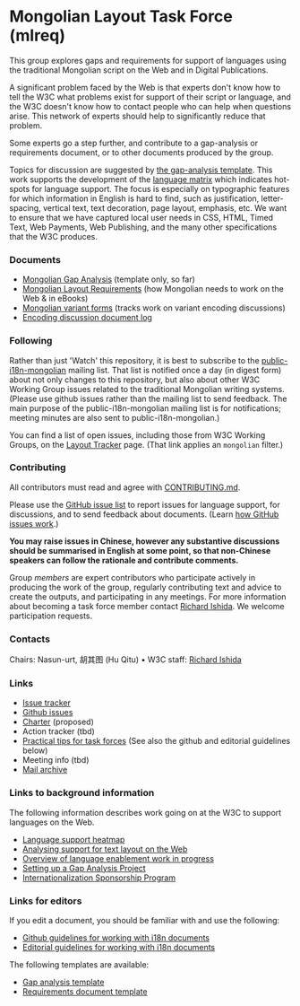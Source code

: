 # Mongolian Layout Task Force (mlreq)

This group explores gaps and requirements for support of languages using the traditional Mongolian script on the Web and in Digital Publications.

A significant problem faced by the Web is that experts don't know how to tell the W3C what problems exist for support of their script or language, and the W3C doesn't know how to contact people who can help when questions arise. This network of experts should help to significantly reduce that problem.

Some experts go a step further, and contribute to a gap-analysis or requirements document, or to other documents produced by the group.

Topics for discussion are suggested by [the gap-analysis template](http://w3c.github.io/i18n-activity/templates/gap-analysis/gap-analysis_template.html). This work supports the development of the [language matrix](http://w3c.github.io/typography/gap-analysis/language-matrix.html) which indicates hot-spots for language support. The focus is especially on typographic features for which information in English is hard to find, such as justification, letter-spacing, vertical text, text decoration, page layout, emphasis, etc. We want to ensure that we have captured local user needs in CSS, HTML, Timed Text, Web Payments, Web Publishing, and the many other specifications that the W3C produces.

### Documents
- [Mongolian Gap Analysis](https://w3c.github.io/mlreq/gap-analysis/) (template only, so far)
- [Mongolian Layout Requirements](https://w3c.github.io/mlreq/) (how Mongolian needs to work on the Web & in eBooks)
- [Mongolian variant forms](https://r12a.github.io/mongolian-variants/) (tracks work on variant encoding discussions)
- [Encoding discussion document log](https://w3c.github.io/mlreq/variants/document-log.html)

### Following
Rather than just 'Watch' this repository, it is best to subscribe to the [public-i18n-mongolian](https://lists.w3.org/Archives/Public/public-i18n-mongolian/) mailing list. That list is notified once a day (in digest form) about not only changes to this repository, but also about other W3C Working Group issues related to the traditional Mongolian writing systems. (Please use github issues rather than the mailing list to send feedback. The main purpose of the public-i18n-mongolian mailing list is for notifications; meeting minutes are also sent to public-i18n-mongolian.)

You can find a list of open issues, including those from W3C Working Groups, on the [Layout Tracker](http://w3c.github.io/i18n-activity/textlayout/?filter=mongolian) page. (That link applies an `mongolian` filter.)

### Contributing

All contributors must read and agree with [CONTRIBUTING.md](CONTRIBUTING.md).

Please use the [GitHub issue list](https://github.com/w3c/mlreq/issues) to report issues for language support, for discussions, and to send feedback about documents. (Learn [how GitHub issues work](http://w3c.github.io/i18n-activity/guidelines/issues.html).)

**You may raise issues in Chinese, however any substantive discussions should be summarised in English at some point, so that non-Chinese speakers can follow the rationale and contribute comments.**

Group _members_ are expert contributors who participate actively in producing the work of the group, regularly contributing text and advice to create the outputs, and participating in any meetings. For more information about becoming a task force member contact [Richard Ishida](mailto:ishida@w3.org). We welcome participation requests.

### Contacts
Chairs: Nasun-urt, 胡其图 (Hu Qitu) • W3C staff: [Richard Ishida](mailto:ishida@w3.org)

### Links
- [Issue tracker](http://w3c.github.io/i18n-activity/textlayout/?filter=mlreq)
- [Github issues](https://github.com/w3c/mlreq/issues)
- [Charter](http://w3c.github.io/mlreq/charter/) (proposed)
- Action tracker (tbd)
- [Practical tips for task forces](https://w3c.github.io/i18n-activity/guidelines/process.html) (See also the github and editorial guidelines below)
- Meeting info (tbd)
- [Mail archive](https://lists.w3.org/Archives/Public/public-i18n-mongolian/)

### Links to background information
The following information describes work going on at the W3C to support languages on the Web.
- [Language support heatmap](http://w3c.github.io/typography/gap-analysis/language-matrix.html)
- [Analysing support for text layout on the Web](https://github.com/w3c/i18n-discuss/wiki/Analysing-support-for-text-layout-on-the-Web)
- [Overview of language enablement work in progress](https://www.w3.org/International/layout)
- [Setting up a Gap Analysis Project](https://github.com/w3c/typography/wiki/Setting-up-a-Gap-Analysis-Project)
- [Internationalization Sponsorship Program](https://www.w3.org/International/sponsorship/)

### Links for editors
If you edit a document, you should be familiar with and use the following:

- [Github guidelines for working with i18n documents](http://w3c.github.io/i18n-activity/guidelines/github)
- [Editorial guidelines for working with i18n documents](http://w3c.github.io/i18n-activity/guidelines/editing)

The following templates are available:
- [Gap analysis template](http://w3c.github.io/i18n-activity/templates/gap-analysis/gap-analysis_template.html)
- [Requirements document template](http://w3c.github.io/i18n-activity/templates/lreq_doc/gap-analysis_template.html)
